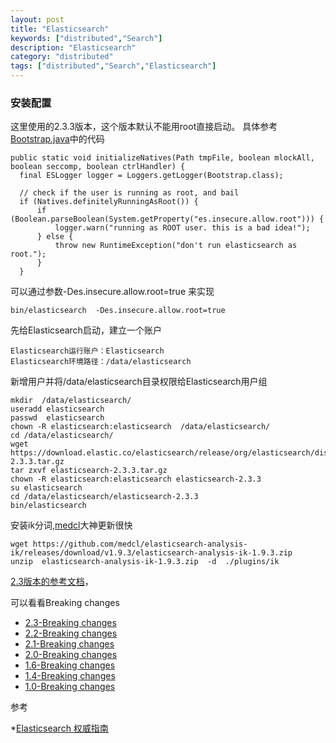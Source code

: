 ```yaml
---
layout: post
title: "Elasticsearch"
keywords: ["distributed","Search"]
description: "Elasticsearch"
category: "distributed"
tags: ["distributed","Search","Elasticsearch"]
---
```


### 安装配置
这里使用的2.3.3版本，这个版本默认不能用root直接启动。
具体参考[Bootstrap.java](https://github.com/elastic/elasticsearch/blob/93de1ed6068e8e9f35897f623efe00aa3cfafeea/core/src/main/java/org/elasticsearch/bootstrap/Bootstrap.java#L89)中的代码

```
public static void initializeNatives(Path tmpFile, boolean mlockAll, boolean seccomp, boolean ctrlHandler) {
  final ESLogger logger = Loggers.getLogger(Bootstrap.class);

  // check if the user is running as root, and bail
  if (Natives.definitelyRunningAsRoot()) {
      if (Boolean.parseBoolean(System.getProperty("es.insecure.allow.root"))) {
          logger.warn("running as ROOT user. this is a bad idea!");
      } else {
          throw new RuntimeException("don't run elasticsearch as root.");
      }
  }
```
可以通过参数-Des.insecure.allow.root=true 来实现
```
bin/elasticsearch  -Des.insecure.allow.root=true 
```

先给Elasticsearch启动，建立一个账户

```
Elasticsearch运行账户：Elasticsearch
Elasticsearch环境路径：/data/elasticsearch
```

新增用户并将/data/elasticsearch目录权限给Elasticsearch用户组

```
mkdir  /data/elasticsearch/
useradd elasticsearch
passwd  elasticsearch
chown -R elasticsearch:elasticsearch  /data/elasticsearch/
cd /data/elasticsearch/
wget https://download.elastic.co/elasticsearch/release/org/elasticsearch/distribution/tar/elasticsearch/2.3.3/elasticsearch-2.3.3.tar.gz
tar zxvf elasticsearch-2.3.3.tar.gz 
chown -R elasticsearch:elasticsearch elasticsearch-2.3.3
su elasticsearch
cd /data/elasticsearch/elasticsearch-2.3.3
bin/elasticsearch
```
安装ik分词,[medcl](https://github.com/medcl)大神更新很快

```
wget https://github.com/medcl/elasticsearch-analysis-ik/releases/download/v1.9.3/elasticsearch-analysis-ik-1.9.3.zip
unzip  elasticsearch-analysis-ik-1.9.3.zip  -d  ./plugins/ik
```

[2.3版本的参考文档](https://www.elastic.co/guide/en/elasticsearch/reference/2.3/index.html)，

可以看看Breaking changes
>
* [2.3-Breaking changes](https://www.elastic.co/guide/en/elasticsearch/reference/2.3/breaking-changes-2.3.html)
* [2.2-Breaking changes](https://www.elastic.co/guide/en/elasticsearch/reference/2.3/breaking-changes-2.2.html)
* [2.1-Breaking changes](https://www.elastic.co/guide/en/elasticsearch/reference/2.3/breaking-changes-2.1.html)
* [2.0-Breaking changes](https://www.elastic.co/guide/en/elasticsearch/reference/2.3/breaking-changes-2.0.html)
* [1.6-Breaking changes](https://www.elastic.co/guide/en/elasticsearch/reference/2.3/breaking-changes-1.6.html)
* [1.4-Breaking changes](https://www.elastic.co/guide/en/elasticsearch/reference/2.3/breaking-changes-1.4.html)
* [1.0-Breaking changes](https://www.elastic.co/guide/en/elasticsearch/reference/2.3/breaking-changes-1.0.html)

参考

>
*[Elasticsearch 权威指南](http://learnes.net/index.html)


